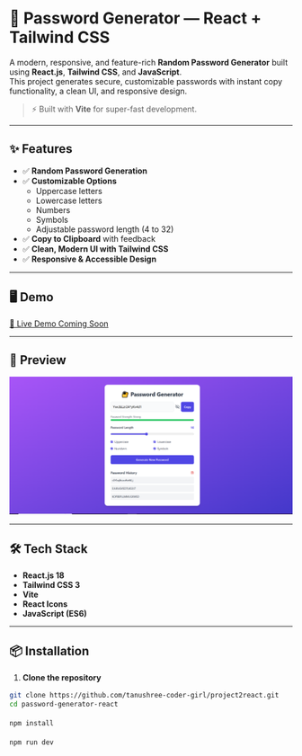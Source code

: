 # 🔐 Password Generator — React + Tailwind CSS

A modern, responsive, and feature-rich **Random Password Generator** built using **React.js**, **Tailwind CSS**, and **JavaScript**.  
This project generates secure, customizable passwords with instant copy functionality, a clean UI, and responsive design.

> ⚡ Built with **Vite** for super-fast development.

---

## ✨ Features

- ✅ **Random Password Generation**
- ✅ **Customizable Options**
  - Uppercase letters
  - Lowercase letters
  - Numbers
  - Symbols
  - Adjustable password length (4 to 32)
- ✅ **Copy to Clipboard** with feedback
- ✅ **Clean, Modern UI with Tailwind CSS**
- ✅ **Responsive & Accessible Design**

---

## 🖥️ Demo

[🚀 Live Demo Coming Soon]()

---

## 📸 Preview

![Password Generator Screenshot](./screenshot.png)

---

## 🛠️ Tech Stack

- **React.js 18**
- **Tailwind CSS 3**
- **Vite**
- **React Icons**
- **JavaScript (ES6)**

---

## 📦 Installation

1. **Clone the repository**

```bash
git clone https://github.com/tanushree-coder-girl/project2react.git
cd password-generator-react

npm install

npm run dev
```
